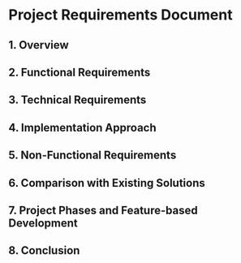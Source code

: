 # Project Requirements Document

## 1. Overview

## 2. Functional Requirements

## 3. Technical Requirements

## 4. Implementation Approach

## 5. Non-Functional Requirements

## 6. Comparison with Existing Solutions

## 7. Project Phases and Feature-based Development

## 8. Conclusion
